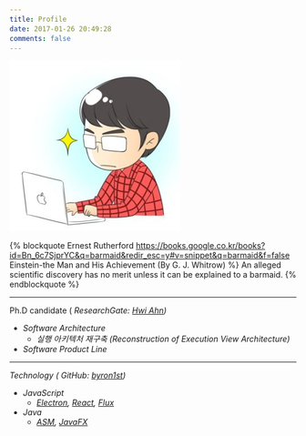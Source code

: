 ```yaml
---
title: Profile
date: 2017-01-26 20:49:28
comments: false
---
```


![](./index/profile-pic.jpg)

{% blockquote Ernest Rutherford https://books.google.co.kr/books?id=Bn_6c7SjprYC&q=barmaid&redir_esc=y#v=snippet&q=barmaid&f=false Einstein-the Man and His Achievement (By G. J. Whitrow) %}
An alleged scientific discovery has no merit unless it can be explained to a barmaid.
{% endblockquote %}

---

Ph.D candidate (<i class="fa fa-graduation-cap" /> ResearchGate: [Hwi Ahn](https://www.researchgate.net/profile/Hwi_Ahn3))

* Software Architecture
    *  실행 아키텍처 재구축 (Reconstruction of Execution View Architecture)
* Software Product Line

---

Technology (<i class="fa fa-github" /> GitHub: [byron1st](https://github.com/byron1st))

* JavaScript
    * [Electron](http://electron.atom.io/), [React](https://facebook.github.io/react/), [Flux](https://facebook.github.io/flux/)
* Java
    * [ASM](http://asm.ow2.org/), [JavaFX](http://docs.oracle.com/javase/8/javafx/get-started-tutorial/jfx-overview.htm#JFXST784)